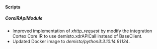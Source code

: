 
#### Scripts
##### CoreIRApiModule
- Improved implementation of *xhttp_request* by modify the integration Cortex Core IR to use demisto.xdrAPICall instead of BaseClient.
- Updated Docker image to *demisto/python3:3.10.14.91134*.